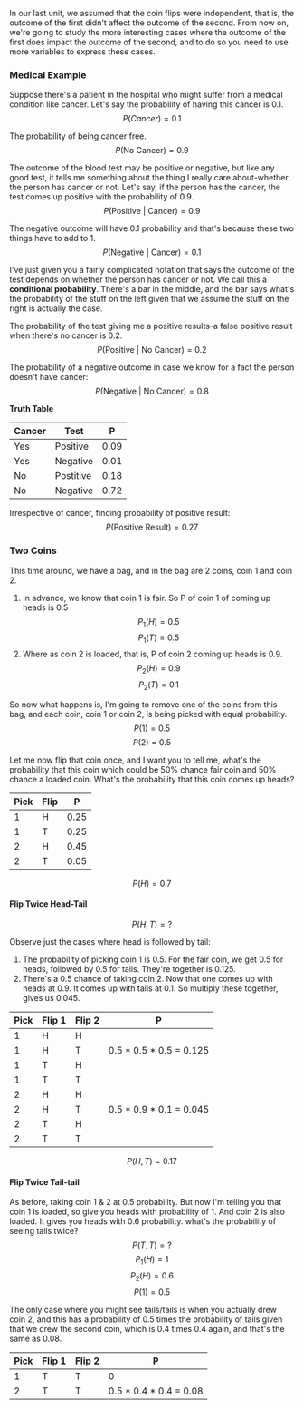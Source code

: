 In our last unit, we assumed that the coin flips were independent, that is, the outcome of the first didn't affect the outcome of the second. From now on, we're going to study the more interesting cases where the outcome of the first does impact the outcome of the second, and to do so you need to use more variables to express these cases.

### Medical Example
Suppose there's a patient in the hospital who might suffer from a medical condition like cancer.
Let's say the probability of having this cancer is 0.1.
$$P(Cancer) = 0.1$$

The probability of being cancer free.
$$P(\text{No Cancer}) = 0.9$$

The outcome of the blood test may be positive or negative, but like any good test, it tells me something about the thing I really care about-whether the person has cancer or not. Let's say, if the person has the cancer, the test comes up positive with the probability of 0.9.
$$P(\text{Positive | Cancer}) = 0.9$$

The negative outcome will have 0.1 probability and that's because these two things have to add to 1.
$$P(\text{Negative | Cancer}) = 0.1$$

I've just given you a fairly complicated notation that says the outcome of the test depends on whether the person has cancer or not. We call this a **conditional probability**. There's a bar in the middle, and the bar says what's the probability of the stuff on the left given that we assume the stuff on the right is actually the case.

The probability of the test giving me a positive results-a false positive result when there's no cancer is 0.2.
$$P(\text{Positive | No Cancer}) = 0.2$$

The probability of a negative outcome in case we know for a fact the person doesn't have cancer:
$$P(\text{Negative | No Cancer}) = 0.8$$

**Truth Table**

|Cancer|Test|P|
|------|----|-|
|Yes|Positive|0.09|
|Yes|Negative|0.01|
|No|Postitive|0.18|
|No|Negative|0.72|

Irrespective of cancer, finding probability of positive result:
$$P(\text{Positive Result}) = 0.27$$

### Two Coins
This time around, we have a bag, and in the bag are 2 coins, coin 1 and coin 2.

1. In advance, we know that coin 1 is fair. So P of coin 1 of coming up heads is 0.5
$$P_1(H) = 0.5$$
$$P_1(T) = 0.5$$
2. Where as coin 2 is loaded, that is, P of coin 2 coming up heads is 0.9.
$$P_2(H) = 0.9$$
$$P_2(T) = 0.1$$

So now what happens is, I'm going to remove one of the coins from this bag, and each coin, coin 1 or coin 2, is being picked with equal probability.
$$P(1) = 0.5$$
$$P(2) = 0.5$$

Let me now flip that coin once, and I want you to tell me, what's the probability that this coin which could be 50% chance fair coin and 50% chance a loaded coin. What's the probability that this coin comes up heads?

|Pick|Flip|P|
|----|----|-|
|1|H|0.25|
|1|T|0.25|
|2|H|0.45|
|2|T|0.05|

$$P(H) = 0.7$$

#### Flip Twice Head-Tail
$$P(H, T) = ?$$

Observe just the cases where head is followed by tail:

1. The probability of picking coin 1 is 0.5. For the fair coin, we get 0.5 for heads, followed by 0.5 for tails. They're together is 0.125.
2. There's a 0.5 chance of taking coin 2. Now that one comes up with heads at 0.9. It comes up with tails at 0.1. So multiply these together, gives us 0.045.

|Pick|Flip 1|Flip 2|P|
|----|------|------|-|
|1|H|H||
|1|H|T|0.5 * 0.5 * 0.5 = 0.125|
|1|T|H||
|1|T|T||
|2|H|H||
|2|H|T|0.5 * 0.9 * 0.1 = 0.045|
|2|T|H||
|2|T|T||

$$P(H, T) = 0.17$$

#### Flip Twice Tail-tail
As before, taking coin 1 & 2 at 0.5 probability. But now I'm telling you that coin 1 is loaded, so give you heads with probability of 1. And coin 2 is also loaded. It gives you heads with 0.6 probability. what's the probability of seeing tails twice?
$$P(T, T) = ?$$
$$P_1(H) = 1$$
$$P_2(H) = 0.6$$
$$P(1) = 0.5$$

The only case where you might see tails/tails is when you actually drew coin 2, and this has a probability of 0.5 times the probability of tails given that we drew the second coin, which is 0.4 times 0.4 again, and that's the same as 0.08.

|Pick|Flip 1|Flip 2|P|
|----|------|------|-|
|1|T|T|0|
|2|T|T|0.5 * 0.4 * 0.4 = 0.08|